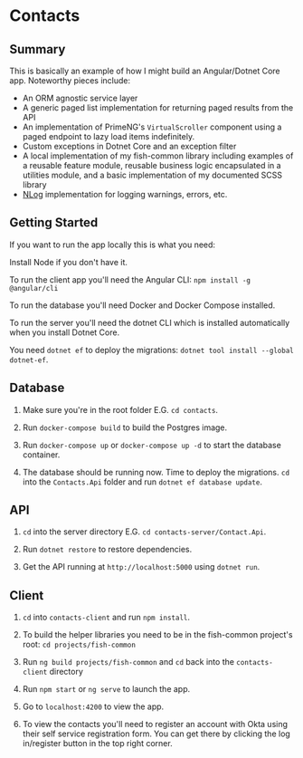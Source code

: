 
# Contacts



## Summary

This is basically an example of how I might build an Angular/Dotnet Core app. Noteworthy pieces include:

- An ORM agnostic service layer
- A generic paged list implementation for returning paged results from the API
- An implementation of PrimeNG's `VirtualScroller` component using a paged endpoint to lazy load items indefinitely.
- Custom exceptions in Dotnet Core and an exception filter
- A local implementation of my fish-common library including examples of a reusable feature module, reusable business logic encapsulated in a utilities module, and a basic implementation of my documented SCSS library
- [NLog](https://nlog-project.org/) implementation for logging warnings, errors, etc.


## Getting Started



If you want to run the app locally this is what you need:



Install Node if you don't have it.



To run the client app you'll need the Angular CLI: `npm install -g @angular/cli`



To run the database you'll need Docker and Docker Compose installed.



To run the server you'll need the dotnet CLI which is installed automatically when you install Dotnet Core.



You need `dotnet ef` to deploy the migrations: `dotnet tool install --global dotnet-ef`.




## Database



1. Make sure you're in the root folder E.G. `cd contacts`.



2. Run `docker-compose build` to build the Postgres image.



3. Run `docker-compose up` or `docker-compose up -d` to start the database container.



4. The database should be running now. Time to deploy the migrations. `cd` into the `Contacts.Api` folder and run `dotnet ef database update`.




## API



1. `cd` into the server directory E.G. `cd contacts-server/Contact.Api`.



2. Run `dotnet restore` to restore dependencies.



3. Get the API running at `http://localhost:5000` using `dotnet run`.



## Client



1. `cd` into `contacts-client` and run `npm install`.



2. To build the helper libraries you need to be in the fish-common project's root: `cd projects/fish-common`



3. Run `ng build projects/fish-common` and `cd` back into the `contacts-client` directory



4. Run `npm start` or `ng serve` to launch the app.



5. Go to `localhost:4200` to view the app.



6. To view the contacts you'll need to register an account with Okta using their self service registration form.  You can get there by clicking the log in/register button in the top right corner.
